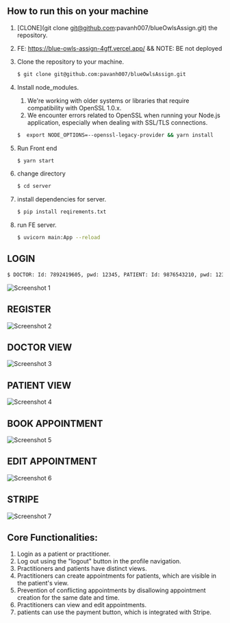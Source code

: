 
## How to run this on your machine

1. [CLONE](git clone git@github.com:pavanh007/blueOwlsAssign.git) the repository.
2. FE: https://blue-owls-assign-4gff.vercel.app/  && NOTE: BE not deployed

3. Clone the repository to your machine.

   ```bash
   $ git clone git@github.com:pavanh007/blueOwlsAssign.git
   ```

4. Install node_modules.

   1. We're working with older systems or libraries that require compatibility with OpenSSL 1.0.x. 
   2. We encounter errors related to OpenSSL when running your Node.js application, especially when dealing with SSL/TLS connections.

   ```bash
   $  export NODE_OPTIONS=--openssl-legacy-provider && yarn install
   ```

5. Run Front end

   ```bash
   $ yarn start
   ```
6. change directory

   ```bash
   $ cd server
   ```
7. install dependencies for server.

   ```bash
   $ pip install reqirements.txt
   ```
6. run FE server.

   ```bash
   $ uvicorn main:App --reload
   ```
   
## LOGIN

   ```bash
   $ DOCTOR: Id: 7892419605, pwd: 12345, PATIENT: Id: 9876543210, pwd: 12345
   ```
![Screenshot 1](https://i.ibb.co/ysrjF3Y/Screenshot-2024-05-10-at-1-36-00-PM.png)

## REGISTER
![Screenshot 2](https://i.ibb.co/LJm9dXV/Screenshot-2024-05-10-at-1-39-30-PM.png)

## DOCTOR VIEW
![Screenshot 3](https://i.ibb.co/wKYLQfW/Screenshot-2024-05-10-at-1-40-46-PM.png)

## PATIENT VIEW
![Screenshot 4](https://i.ibb.co/QpfnnNk/Screenshot-2024-05-10-at-1-41-20-PM.png)

## BOOK APPOINTMENT
![Screenshot 5](https://i.ibb.co/Hhn5w7Y/Screenshot-2024-05-10-at-1-41-33-PM.png)

## EDIT APPOINTMENT
![Screenshot 6](https://i.ibb.co/m8VwQjX/Screenshot-2024-05-10-at-1-41-48-PM.png)

## STRIPE
![Screenshot 7](https://i.ibb.co/gV8SVvW/Screenshot-2024-05-10-at-1-42-00-PM.png)


## Core Functionalities:

   1. Login as a patient or practitioner.
   2. Log out using the "logout" button in the profile navigation.
   3. Practitioners and patients have distinct views.
   4. Practitioners can create appointments for patients, which are visible in the patient's view.
   5. Prevention of conflicting appointments by disallowing appointment creation for the same date and time.
   6. Practitioners can view and edit appointments.
   7. patients can use the payment button, which is integrated with Stripe.

